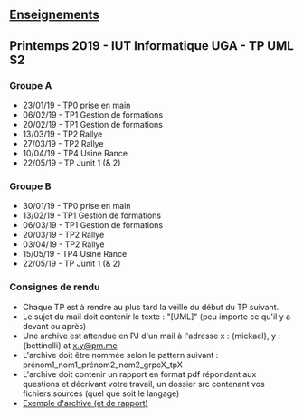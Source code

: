 ## [Enseignements](enseignement.md)

## Printemps 2019 - IUT Informatique UGA - TP UML S2

### Groupe A
+   23/01/19 - TP0 prise en main
+   06/02/19 - TP1 Gestion de formations
+   20/02/19 - TP1 Gestion de formations
+   13/03/19 - TP2 Rallye
+   27/03/19 - TP2 Rallye
+   10/04/19 - TP4 Usine Rance
+   22/05/19 - TP Junit 1 (& 2)

### Groupe B
+   30/01/19 - TP0 prise en main
+   13/02/19 - TP1 Gestion de formations
+   06/03/19 - TP1 Gestion de formations
+   20/03/19 - TP2 Rallye
+   03/04/19 - TP2 Rallye
+   15/05/19 - TP4 Usine Rance
+   22/05/19 - TP Junit 1 (& 2)

### Consignes de rendu

+   Chaque TP est à rendre au plus tard la veille du début du TP suivant.
+   Le sujet du mail doit contenir le texte : "[UML]" (peu importe ce qu'il y a devant ou après)
+   Une archive est attendue en PJ d'un mail à l'adresse x : {mickael}, y : {bettinelli} at x.y@pm.me
+   L'archive doit être nommée selon le pattern suivant : prénom1_nom1_prénom2_nom2_grpeX_tpX
+   L'archive doit contenir un rapport en format pdf répondant aux questions et décrivant votre travail, un dossier src contenant vos fichiers sources (quel que soit le langage)
+   [Exemple d'archive (et de rapport)](mickael_bettinelli_grpeA_tp0.zip)